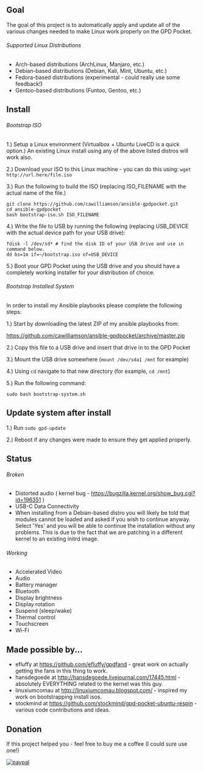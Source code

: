 ## Goal

The goal of this project is to automatically apply and update all of the various changes needed to make Linux work properly on the GPD Pocket.

###### Supported Linux Distributions
- Arch-based distributions (ArchLinux, Manjaro, etc.)
- Debian-based distributions (Debian, Kali, Mint, Ubuntu, etc.)
- Fedora-based distributions (experimental - could really use some feedback!)
- Gentoo-based distributions (Funtoo, Gentoo, etc.)

## Install

###### Bootstrap ISO

1.) Setup a Linux environment (Virtualbox + Ubuntu LiveCD is a quick option.) An existing Linux install using any of the above listed distros will work also.

2.) Download your ISO to this Linux machine - you can do this using: `wget http://url.here/file.iso`

3.) Run the following to build the ISO (replacing ISO_FILENAME with the actual name of the file.)

    git clone https://github.com/cawilliamson/ansible-gpdpocket.git
    cd ansible-gpdpocket
    bash bootstrap-iso.sh ISO_FILENAME

4.) Write the file to USB by running the following (replacing USB_DEVICE with the actual device path for your USB drive):

    fdisk -l /dev/sd* # find the disk ID of your USB drive and use in command below.
    dd bs=1m if=~/bootstrap.iso of=USB_DEVICE

5.) Boot your GPD Pocket using the USB drive and you should have a completely working installer for your distribution of choice.

###### Bootstrap Installed System

In order to install my Ansible playbooks please complete the following steps:

1.) Start by downloading the latest ZIP of my ansible playbooks from:

https://github.com/cawilliamson/ansible-gpdpocket/archive/master.zip

2.) Copy this file to a USB drive and insert that drive in to the GPD Pocket

3.) Mount the USB drive somewhere (`mount /dev/sda1 /mnt` for example)

4.) Using `cd` navigate to that new directory (for example, `cd /mnt`)

5.) Run the following command:

`sudo bash bootstrap-system.sh`

## Update system after install

1.) Run `sudo gpd-update`

2.) Reboot if any changes were made to ensure they get applied properly.

## Status

###### Broken

- Distorted audio ( kernel bug - https://bugzilla.kernel.org/show_bug.cgi?id=196351 )
- USB-C Data Connectivity
- When installing from a Debian-based distro you will likely be told that modules cannot be loaded and asked if you wish to continue anyway. Select 'Yes' and you will be able to continue the installation without any problems. This is due to the fact that we are patching in a different kernel to an existing initrd image.

###### Working

- Accelerated Video
- Audio
- Battery manager
- Bluetooth
- Display brightness
- Display rotation
- Suspend (sleep/wake)
- Thermal control
- Touchscreen
- Wi-Fi

## Made possible by...

- efluffy at https://github.com/efluffy/gpdfand - great work on actually getting the fans in this thing to work.
- hansdegoede at http://hansdegoede.livejournal.com/17445.html - absolutely EVERYTHING related to the kernel was this guy.
- linuxiumcomau at http://linuxiumcomau.blogspot.com/ - inspired my work on bootstrapping install isos.
- stockmind at https://github.com/stockmind/gpd-pocket-ubuntu-respin - various code contributions and ideas.

## Donation
If this project helped you - feel free to buy me a coffee (I could sure use one!)

[![paypal](https://www.paypalobjects.com/en_US/i/btn/btn_donateCC_LG.gif)](https://www.paypal.com/cgi-bin/webscr?cmd=_s-xclick&hosted_button_id=JGZUV7JA5A44E)